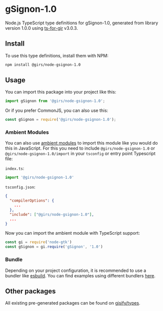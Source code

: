 
# gSignon-1.0

Node.js TypeScript type definitions for gSignon-1.0, generated from library version 1.0.0 using [ts-for-gir](https://github.com/gjsify/ts-for-gir) v3.0.3.


## Install

To use this type definitions, install them with NPM:
```bash
npm install @girs/node-gsignon-1.0
```

## Usage

You can import this package into your project like this:
```ts
import gSignon from '@girs/node-gsignon-1.0';
```

Or if you prefer CommonJS, you can also use this:
```ts
const gSignon = require('@girs/node-gsignon-1.0');
```

### Ambient Modules

You can also use [ambient modules](https://github.com/gjsify/ts-for-gir/tree/main/packages/cli#ambient-modules) to import this module like you would do this in JavaScript.
For this you need to include `@girs/node-gsignon-1.0` or `@girs/node-gsignon-1.0/import` in your `tsconfig` or entry point Typescript file:

`index.ts`:
```ts
import '@girs/node-gsignon-1.0'
```

`tsconfig.json`:
```json
{
  "compilerOptions": {
    ...
  },
  "include": ["@girs/node-gsignon-1.0"],
  ...
}
```

Now you can import the ambient module with TypeScript support: 

```ts
const gi = require('node-gtk')
const gSignon = gi.require('gSignon', '1.0')
```


### Bundle

Depending on your project configuration, it is recommended to use a bundler like [esbuild](https://esbuild.github.io/). You can find examples using different bundlers [here](https://github.com/gjsify/ts-for-gir/tree/main/examples).

## Other packages

All existing pre-generated packages can be found on [gjsify/types](https://github.com/gjsify/types).

